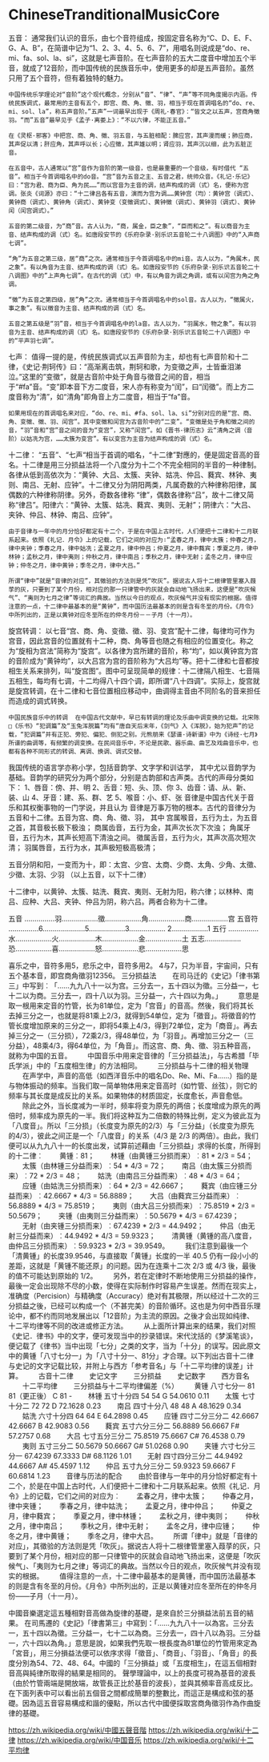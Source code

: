 # ChineseTranditionalMusicCore

五音： 
   通常我们认识的音乐，由七个音符组成，按固定音名称为“C、D、E、F、G、A、B”，在简谱中记为“1、2、3、4、5、6、7”，用唱名则说成是“do、re、mi、fa、sol、la、si”，这就是七声音阶。在七声音阶的五大二度音中增加五个半音，就成了12音阶，而中国传统的民族音乐中，使用更多的却是五声音阶。虽然只用了五个音符，但有着独特的魅力。 
  
    中国传统乐学理论对“音阶”这个现代概念，分别从“音”、“律”、“声”等不同角度揭示内涵。传统民族调式，最常用的主音有五个，即宫、商、角、徵、羽，相当于现在首调唱名的“do、re、mi、sol、la”，称五声音阶。”五声”一词最早出现于《周礼·春官》：“皆文之以五声，宫商角徵羽。“而”五音”最早见于《孟子·离娄上》：“不以六律，不能正五音。” 
    
    在《灵枢·邪客》中把宫、商、角、徵、羽五音，与五脏相配：脾应宫，其声漫而缓；肺应商，其声促以清；肝应角，其声呼以长；心应徵，其声雄以明；肾应羽，其声沉以细，此为五脏正音。 
  
    在五音中，古人通常以“宫”音作为音阶的第一级音，也是最重要的一个音级，有时借代 “五音”。相当于今首调唱名中的do音。“宫”音为五音之主、五音之君，统帅众音。《礼记·乐记》曰：“宫为君、商为臣、角为民……”而以宫音为主音的调，结声构成的调（式）名，便称为宫调。张炎《词源》亦曰：“十二律吕各有五音，演而为宫为调……黄钟宫（均）：黄钟宫（调式）、黄钟商（调式）、黄钟角（调式）、黄钟变（变徵调式）、黄钟徵（调式）、黄钟羽（调式）、黄钟闰（闰宫调式）。” 
  
    五音的第二级音，为“商”音。古人认为，“商，属金，臣之象”，“臣而和之”。有以商音为主音、结声构成的调（式）名。如唐段安节的《乐府杂录·别乐识五音轮二十八调图》中的“入声商七调”。 
  
    “角”为五音之第三级，居“商”之次。通常相当于今首调唱名中的mi音。古人以为，“角属木，民之象”。有以角音为主音、结声构成的调（式）名。如唐段安节的《乐府杂录·别乐识五音轮二十八调图》中的”上声角七调”。在古代的调（式）中，有以角音为调之角调，或有以闰宫为角之角调。 
  
    “徵”为五音之第四级，居”角”之次。通常相当于今首调唱名中的sol音。古人以为，“徵属火，事之象”。有以徵音为主音、结声构成的调（式）名。 
  
    五音之第五级是“羽”音，相当于今首调唱名中的la音。古人以为，“羽属水，物之象”。有以羽音为主音、结声构成的调（式）名。如唐段安节的《乐府杂录·别乐识五音轮二十八调图》中的“平声羽七调”。 
  
七声： 
    值得一提的是，传统民族调式以五声音阶为主，却也有七声音阶和十二律，《史记·荆轲传》曰：“高渐离击筑，荆轲和歌，为变徵之声，士皆垂泪涕泣。”这里的”变徵”，就是古音阶中处于角音与徵音之间的音，相当于“#fa”音。“变”即本音下方二度音，宋人亦有称变为“闰”，曰“闰徵”。而上方二度音称为“清”，如“清角”即角音上方二度音，相当于“fa”音。 
    
    如果用现在的首调唱名来对应，“do、re、mi、#fa、sol、la、si”分别对应的是“宫、商、角、变徵、徵、羽、闰宫”。其中变徵和闰宫为古音阶中的“二变”。“变徵是处于角和徵之间的音，“羽”音和“宫”音之间的音为“变宫”，又称“闰宫”。如《晋书·律历志》云“清角之调（音阶）以姑冼为宫，……太簇为变宫”。有以变宫为主音为结声构成的调（式）名。 
  
十二律： 
    “五音”、“七声“相当于首调的唱名，“十二律”對應的，便是固定音高的音名。十二律是用三分损益法将一个八度分为十二个不完全相同的半音的一种律制。各律从低到高依次为：“黄钟、大吕、太簇、夹钟、姑冼、仲吕、蕤宾、林钟、夷则、南吕、无射、应钟”。十二律又分为阴阳两类，凡属奇数的六种律称阳律，属偶数的六种律称阴律。另外，奇数各律称 “律”，偶数各律称“吕”，故十二律又简称“律吕”。阳律六：“黄钟、太簇、姑冼、蕤宾、夷则、无射”；阴律六：“大吕、夹钟、仲吕、林钟、南吕、应钟”。 
  
    由于音律与一年中的月分恰好都定有十二个，于是在中国上古时代，人们便把十二律和十二月联系起来。依照《礼记．月令》上的记载，它们之间的对应为∶“孟春之月，律中太簇；仲春之月，律中夹钟；季春之月，律中姑冼；孟夏之月，律中仲吕；仲夏之月，律中蕤宾；季夏之月，律中林钟；孟秋之月，律中夷则；仲秋之月，律中南吕；季秋之月，律中无射；孟冬之月，律中应钟；仲冬之月，律中黄钟；季冬之月，律中大吕。” 
  
    所谓“律中”就是“音律的对应”，其徵验的方法则是凭“吹灰”。据说古人将十二根律管里塞入葭莩的灰，只要到了某个月份，相对应的那一只律管中的灰就会自动地飞扬出来，这便是“吹灰候气”、“夷则为七月之律”等词汇的典故。当然以今日的观点，吹灰候气并没有现实的根据。值得注意的一点，十二律中最基本的是“黄钟”，而中国历法最基本的则是含有冬至的月份。《月令》中所列出的，正是以黄钟对应冬至所在的仲冬月份－－子月（十一月）。 
  
旋宫转调： 
    以七音“宫、商、角、变徵、徵、羽、变宫”配十二律，每律均可作为宫音，因此宫音的位置就有十二种，商、角等音也随之有相应的位置变化。称之为“旋相为宫法”简称为“旋宫”。以各律为宫所建的音阶，称“均”，如以黄钟宫为宫的音阶成为“黄钟均”，以大吕宫为宫的音阶称为“大吕均”等。把十二律和七音都按相生关系来排列，叫“旋宫图”。图中可呈现简单的规律：十二律隔八相生、七音隔五相生，每均有七调，十二均得八十四个调，即所谓“八十四调”。实际上，旋宫就是旋宫转调，在十二律和七音位置相应移动中，曲调得主音由不同阶名的音来担任而造成的调式转换。 
  
    中国民族音乐中的转调  在中国古代文献中，早已有转调的理论及乐曲中调变换的记载。北宋陈□《乐书》“犯调篇”及“玉兔浑脱篇”均有“唐自天后末年，《剑气》入《浑脱》，始为犯声”的记载，“犯调篇”并有正犯、旁犯、偏犯、侧犯之别。元熊朋来《瑟谱·诗新谱》中为《诗经·七月》所谱的曲调等，有频繁的调变换。在民间音乐中，不论是民歌、器乐曲、曲艺及戏曲音乐中，也都有各种不同形式的转调、离调、换调、调式交替。

 

我国传统的语言学亦称小学，包括音韵学、文字学和训诂学，
其中尤以音韵学为基础。音韵学的研究分为两个部分，分别是古韵部和古声类。古代的声母分类如下：
1、唇音：傍、并、明
2、舌音：短、头、顶、你
3、齿音：请、从、新、装、山
4、牙音：建、系、群、艺
5、喉音：小、虾、张
音律是中国古代关于音乐和其权衡事物的一门学说，并且认为
音律是万事万物的根本。古代的音律分为五音和十二律。五音为宫、商、角、徵、羽，
其中
宫属喉音，五行为土，为五音之首，其音极长极下极浊；
商属齿音，五行为金，其声次长次下次浊；
角属牙音，五行为木，其声长短高下清浊之间。
徵属舌音，五行为火，其声次高次短次清；
羽属唇音，五行为水，其声极短极高极清；



五音分阴和阳，一变而为十，即：太宫、少宫、太商、少商、太角、少角、太徵、少徵、太羽、少羽
（以上五音，以下十二律）



十二律中，以黄钟、太簇、姑洗、蕤宾、夷则、无射为阳，称六律；以林种、南吕、应种、大吕、夹钟、仲吕为阴，称六吕。两者合称为十二律。




五音 ……………羽………………徵………………角………………商………………宫
五音符 ……………6…………………5………………3……………… 2………………1
五行 ……………水………………火………………木………………金………………土
五志………………恐………………喜………………怒………………悲………………思



喜乐之中，音符多用5，悲乐之中，音符多用2。
4与7，只为半音，宇宙间，只有五个基本音，即宫商角徵羽12356。
三分损益法
　　在司马迁的《史记》「律书第三」中写到︰「……九九八十一以为宫。三分去一，五十四以为徵。三分益一，七十二以为商。三分去一，四十八以为羽。三分益一，六十四以为角。」
　　意思是取一根用来定音的竹管，长为81单位，定为「宫音」的音高。然後，我们将其长去掉三分之一，也就是将81乘上2/3，就得到54单位，定为「徵音」。将徵音的竹管长度增加原来的三分之一，即将54乘上4/3，得到72单位，定为「商音」。再去掉三分之一（三分损），72乘2/3，得48单位，为「羽音」。再增加三分之一（三分益），48乘4/3，得64单位，为「角音」。而这宫、商、角、徵、羽五种音高，就称为中国的五音。
　　中国音乐中用来定音律的「三分损益法」，与古希腊「毕氏学派」中的「五度相生律」的方法相同。
　　三分损益与十二律的相关物理
　　在声学中，声音的高低（如西洋音乐中的唱名Do、Re、Mi、Fa……）指的是与物体振动的频率。当我们取一简单物体用来定音高时（如竹管、丝弦），则它的频率与其长度是成反比的关系。如果物体的材质固定，长度愈长，声音愈低。
　　除此之外，当长度减为一半时，频率将变为原先的两倍；长度增成为原先的两倍时，频率成为原先的一半。我们将这种互为二倍数的特殊比例，定义为彼此互为「八度音」。所以「三分损」（长度变为原先的2/3）与「三分益」（长度变为原先的4/3），彼此之间正是一个「八度音」的关系（4/3 是 2/3 的两倍）。由此，我们便可以从九九八十一的长度出发，试算前述藉由「三分损益」求得的长度，所得到的十二律︰
　　黄锺︰81；
　　林锺（由黄锺三分损而来）︰81 * 2/3 = 54；
　　太簇（由林锺三分益而来）︰54 * 4/3 = 72；
　　南吕（由太簇三分损而来）︰72 * 2/3 = 48；
　　姑洗（由南吕三分益而来）︰48 * 4/3 = 64；
　　应锺（由姑洗三分损而来）︰64 * 2/3 = 42.6667；
　　蕤宾（由应锺三分益而来）︰42.6667 * 4/3 = 56.8889；
　　大吕（由蕤宾三分益而来）︰56.8889 * 4/3 = 75.8519；
　　夷则（由大吕三分损而来）︰75.8519 * 2/3 = 50.5679；
　　夹锺（由夷则三分益而来）︰50.5679 * 4/3 = 67.4239；
　　无射（由夹锺三分损而来）︰67.4239 * 2/3 = 44.9492；
　　仲吕（由无射三分益而来）︰44.9492 * 4/3 = 59.9323；
　　清黄锺（黄锺的高八度音，由仲吕三分损而来）︰59.9323 * 2/3 = 39.9549。
　　我们注意到最後一个「清黄锺」的长度39.9546，与直接取「黄锺」长度的一半 40.5 仍有一段小小的差距，这就是「黄锺不能还原」的问题。因为在连乘十二次 2/3 或 4/3 後，最後的值不可能达到原始的 1/2。
　　另外，若在定律时不断地使用三分损益的操作，最後一定会出现除不尽的小数，使得在实际制作时容易产生误差。然而在现实上，准确度（Percision）与精确度（Accuracy）绝对有其极限，所以经过十二次的三分损益之後，已经可以构成一个（不甚完美）的音阶循环。这也是为何中西音乐理论中，都不约而同地发展出以「12音阶」为主流的原因。之後才会出现如纯律、十二平均律等不同的改进或修正方法。
　　从上面所计算出来的结果，我们对照《史记．律书》中的文字，便可发现当中的抄录错误。宋代沈括的《梦溪笔谈》，便记载了《律书》当中出现「七分」之类的文字，当为「十分」的误写。因此原文中的黄锺「八寸七分一」为「八寸十分一、81分」才合理。以下列出古音十二律与史记的文字记载比较，并附上与西方「参考音名」与「十二平均律的误差」计算。
　　古音十二律
　　史记文字
　　三分损益
　　史记数字
　　西方音名
　　十二平均律
　　三分损益与十二平均律偏差（%）
　　黄锺 八寸七分一 81 81（更正後） C 81 -
　　林锺 五寸十分四 54 54 G 54.0610 0.11
　　太簇 七寸十分二 72 72 D 72.1628 0.23
　　南吕 四寸十分八 48 48 A 48.1629 0.34
　　姑洗 六寸十分四 64 64 E 64.2898 0.45
　　应锺 四寸二分三分二 42.6667 42.6667 B 42.9083 0.56
　　蕤宾 五寸六分三分二 56.8889 56.6667 F# 57.2757 0.68
　　大吕 七寸五分三分二 75.8519 75.6667 C# 76.4538 0.79
　　夷则 五寸三分二 50.5679 50.6667 G# 51.0268 0.90
　　夹锺 六寸七分三分一 67.4239 67.3333 D# 68.1126 1.01
　　无射 四寸四分三分二 44.9492 44.6667 A# 45.4597 1.12
　　仲吕 五寸九分三分二 59.9323 59.6667 F 60.6814 1.23
　　音律与历法的配合
　　由於音律与一年中的月分恰好都定有十二个，於是在中国上古时代，人们便把十二律和十二月联系起来。依照《礼记．月令》上的记载，它们之间的对应为︰
　　孟春之月，律中太簇；
　　仲春之月，律中夹锺；
　　季春之月，律中姑洗；
　　孟夏之月，律中仲吕；
　　仲夏之月，律中蕤宾；
　　季夏之月，律中林锺；
　　孟秋之月，律中夷则；
　　仲秋之月，律中南吕；
　　季秋之月，律中无射；
　　孟冬之月，律中应锺；
　　仲冬之月，律中黄锺；
　　季冬之月，律中大吕。
　　所谓「律中」就是「音律的对应」，其徵验的方法则是凭「吹灰」。据说古人将十二根律管里塞入葭莩的灰，只要到了某个月份，相对应的那一只律管中的灰就会自动地飞扬出来，这便是「吹灰候气」、「夷则为七月之律」等词汇的典故。当然以今日的观点，吹灰候气并没有现实的根据。
　　值得注意的一点，十二律中最基本的是黄锺，而中国历法最基本的则是含有冬至的月份。《月令》中所列出的，正是以黄锺对应冬至所在的仲冬月份——子月（十一月）。

中國音樂選定這五種相對音高做為旋律的基礎，是來自於三分損益法前五音的結果。
在司馬遷的《史記》「律書第三」中寫到：「……九九八十一以為宮。三分去一，五十四以為徵。三分益一，七十二以為商。三分去一，四十八以為羽。三分益一，六十四以為角。」意思是說，如果我們先取一根長度為81單位的竹管用來定為「宮音」，用三分損益法便可以依序求得「徵音」、「商音」、「羽音」、「角音」的長度分別為54、72、48、64。中國的「三分損益」或「五度相生」，在這五個相對音高與純律所取得的結果是相同的。
聲學理論中，以上的長度可視為基音的波長（由於竹管兩端是開放端，故管長正比於基音的波長），並與其頻率音高成反比。在下面列表中可以看出前五個音之間都成簡單的整數比，而這正是構成和弦的基礎。因為這五音容易構成和諧的優點，所以古代中國便採取宮商角徵羽作為作曲旋律的基礎。

https://zh.wikipedia.org/wiki/中國五聲音階
https://zh.wikipedia.org/wiki/十二律
https://zh.wikipedia.org/wiki/中国音乐
https://zh.wikipedia.org/wiki/十二平均律
